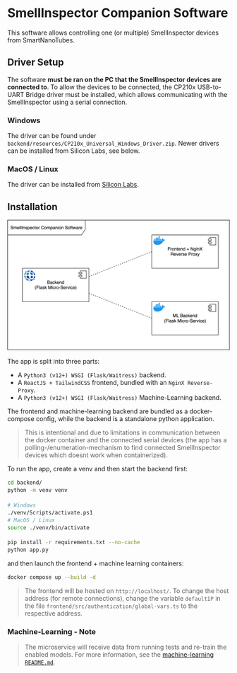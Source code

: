 # SmellInspector Companion Software

This software allows controlling one (or multiple) SmellInspector devices from SmartNanoTubes.

## Driver Setup

The software **must be ran on the PC that the SmellInspector devices are connected to**. To allow the devices
to be connected, the CP210x USB-to-UART Bridge driver must be installed, which allows communicating with the SmellInspector
using a serial connection. 

### Windows

The driver can be found under `backend/resources/CP210x_Universal_Windows_Driver.zip`. Newer drivers can be installed from Silicon Labs, see below.

### MacOS / Linux

The driver can be installed from [Silicon Labs](https://www.silabs.com/software-and-tools/usb-to-uart-bridge-vcp-drivers).

## Installation

![Microservices Architecture Diagram](_html/microservice_architecture.svg)

The app is split into three parts:

- A `Python3 (v12+) WSGI (Flask/Waitress)` backend.
- A `ReactJS + TailwindCSS` frontend, bundled with an `NginX Reverse-Proxy`.
- A `Python3 (v12+) WSGI (Flask/Waitress)` Machine-Learning backend.

The frontend and machine-learning backend are bundled as a docker-compose config, while the backend is a standalone python application.

> This is intentional and due to limitations in communication between the docker container and the connected serial devices (the app has a polling-/enumeration-mechanism to find
connected SmellInspector devices which doesnt work when containerized). 

To run the app, create a venv and then start the backend first:

```bash
cd backend/
python -m venv venv

# Windows
./venv/Scripts/activate.ps1
# MacOS / Linux
source ./venv/bin/activate

pip install -r requirements.txt --no-cache
python app.py
```

and then launch the frontend + machine learning containers:

```bash
docker compose up --build -d
```

> The frontend will be hosted on `http://localhost/`. To change the host address (for remote connections), change the variable `defaultIP` in the file `frontend/src/authentication/global-vars.ts` to the respective address.

### Machine-Learning - Note

> The microservice will receive data from running tests and re-train the enabled models. For more information, see the [machine-learning `README.md`](https://github.com/leolion3/SmartNanoTubes-SmellInspector-Companion/blob/main/machine_learning/README.md).


